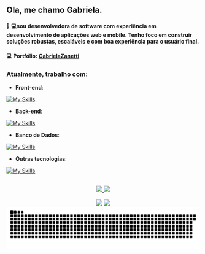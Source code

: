 ## Ola, me chamo Gabriela.
####  👩‍ 💻sou desenvolvedora de software com experiência em desenvolvimento de aplicações web e mobile. Tenho foco em construir soluções robustas, escaláveis e com boa experiência para o usuário final. 
####  💻 Portfólio: [GabrielaZanetti](https://gabrielazanetti.github.io/portifolio/)

### Atualmente, trabalho com:
- **Front-end**:

[![My Skills](https://skillicons.dev/icons?i=react,typescript,angular,flutter,html,sass)](https://skillicons.dev)

- **Back-end**:
  
[![My Skills](https://skillicons.dev/icons?i=nodejs,python,java,php)](https://skillicons.dev)

- **Banco de Dados**:
  
[![My Skills](https://skillicons.dev/icons?i=postgresql,mysql,mongodb)](https://skillicons.dev)

- **Outras tecnologias**:
  
[![My Skills](https://skillicons.dev/icons?i=git,docker,firebase,figma)](https://skillicons.dev)

<br>
<div align="center">
  <a href="https://github.com/GabrielaZanetti">
    <img height="165em" src="https://github-readme-stats.vercel.app/api?username=GabrielaZanetti&show_icons=true&theme=radical"/>
    <img height="165em" src="https://github-readme-stats.vercel.app/api/top-langs/?username=GabrielaZanetti&layout=compact&theme=radical"/>
  </a>
</div>
<br>
<div align="center">
  <a href = "mailto:Gabriela.zanetti@unijui.edu.br"><img src="https://img.shields.io/badge/-Gmail-%23333?style=for-the-badge&logo=gmail&logoColor=white" target="_blank"></a>
  <a href="https://www.linkedin.com/in/gabriela-zanetti-88a0401b5" target="_blank"><img src="https://img.shields.io/badge/-LinkedIn-%230077B5?style=for-the-badge&logo=linkedin&logoColor=white" target="_blank"></a>
</div>


<picture>
  <source media="(prefers-color-scheme: dark)" srcset="https://raw.githubusercontent.com/GabrielaZanetti/GabrielaZanetti/output/github-contribution-grid-snake-dark.svg">
  <source media="(prefers-color-scheme: light)" srcset="https://raw.githubusercontent.com/GabrielaZanetti/GabrielaZanetti/output/github-contribution-grid-snake.svg">
  <img alt="github contribution grid snake animation" src="https://raw.githubusercontent.com/GabrielaZanetti/GabrielaZanetti/output/github-contribution-grid-snake.svg">
</picture>
